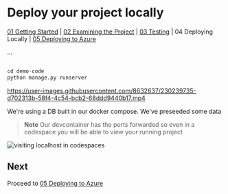 # Deploy your project locally

[01 Getting Started](./README.md) | [02 Examining the Project](./02-examining-project.md) | [03 Testing](./03-testing.md) | 04 Deploying Locally | [05 Deploying to Azure](./05-deploying-to-azure.md)  

...

##

```python
cd demo-code
python manage.py runserver
```

https://user-images.githubusercontent.com/8632637/230239735-d702313b-58f4-4c54-bcb2-68ddd9440b17.mp4

We're using a DB built in our docker compose. We've preseeded some data

>**Note**
Our devcontainer has the ports forwarded so even in a codespace you will be able to view your running project

![visiting localhost in codespaces](video)


## Next

Proceed to [05 Deploying to Azure](./05-deploying-to-azure.md)
